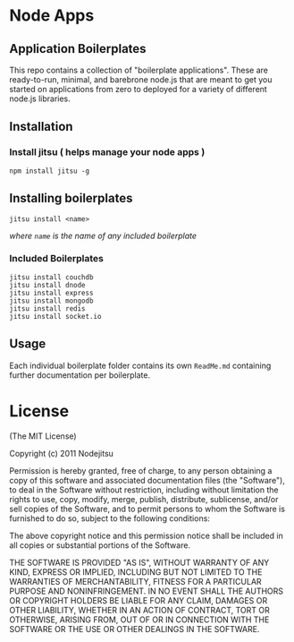 # Node Apps

## Application Boilerplates

This repo contains a collection of "boilerplate applications". These are ready-to-run, minimal, and barebrone node.js that are meant to get you started on applications from zero to deployed for a variety of different node.js libraries.

## Installation

### Install jitsu ( helps manage your node apps )

    npm install jitsu -g

## Installing boilerplates

    jitsu install <name>

*where `name` is the name of any included boilerplate*

### Included Boilerplates

```
jitsu install couchdb
jitsu install dnode
jitsu install express
jitsu install mongodb
jitsu install redis
jitsu install socket.io

```

## Usage

Each individual boilerplate folder contains its own `ReadMe.md` containing further documentation per boilerplate.

# License

(The MIT License)

Copyright (c) 2011 Nodejitsu

Permission is hereby granted, free of charge, to any person obtaining a copy of this software and associated documentation files (the "Software"), to deal in the Software without restriction, including without limitation the rights to use, copy, modify, merge, publish, distribute, sublicense, and/or sell copies of the Software, and to permit persons to whom the Software is furnished to do so, subject to the following conditions:

The above copyright notice and this permission notice shall be included in all copies or substantial portions of the Software.

THE SOFTWARE IS PROVIDED "AS IS", WITHOUT WARRANTY OF ANY KIND, EXPRESS OR IMPLIED, INCLUDING BUT NOT LIMITED TO THE WARRANTIES OF MERCHANTABILITY, FITNESS FOR A PARTICULAR PURPOSE AND NONINFRINGEMENT. IN NO EVENT SHALL THE AUTHORS OR COPYRIGHT HOLDERS BE LIABLE FOR ANY CLAIM, DAMAGES OR OTHER LIABILITY, WHETHER IN AN ACTION OF CONTRACT, TORT OR OTHERWISE, ARISING FROM, OUT OF OR IN CONNECTION WITH THE SOFTWARE OR THE USE OR OTHER DEALINGS IN THE SOFTWARE.
